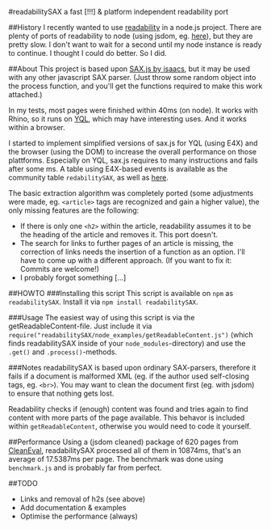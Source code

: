 #readabilitySAX
a fast [!!!] & platform independent readability port

##History
I recently wanted to use [readability](http://code.google.com/p/arc90labs-readability/) in a node.js project. There are plenty of ports of readability to node (using jsdom, eg. [here](https://github.com/arrix/node-readability)), but they are pretty slow. I don't want to wait for a second until my node instance is ready to continue. I thought I could do better. So I did.

##About
This project is based upon [SAX.js by isaacs](https://github.com/isaacs/sax-js), but it may be used with any other javascript SAX parser. (Just throw some random object into the process function, and you'll get the functions required to make this work attached.)

In my tests, most pages were finished within 40ms (on node). It works with Rhino, so it runs on [YQL](http://developer.yahoo.com/yql "Yahoo! Query Language"), which may have interesting uses. And it works within a browser.

I started to implement simplified versions of sax.js for YQL (using E4X) and the browser (using the DOM) to increase the overall performance on those plattforms. Especially on YQL, sax.js requires to many instructions and fails after some ms. A table using E4X-based events is available as the community table `redabilitySAX`, as well as [here](https://github.com/FB55/yql-tables/tree/master/readability).

The basic extraction algorithm was completely ported (some adjustments were made, eg. `<article>` tags are recognized and gain a higher value), the only missing features are the following:

- If there is only one `<h2>` within the article, readability assumes it to be the heading of the article and removes it. This port doesn't.
- The search for links to further pages of an article is missing, the correction of links needs the insertion of a function as an option. I'll have to come up with a different approach. (If you want to fix it: Commits are welcome!)
- I probably forgot something […]

##HOWTO
###Installing this script
This script is available on `npm` as `readabilitySAX`. Install it via `npm install readabilitySAX`.

###Usage
The easiest way of using this script is via the getReadableContent-file. Just include it via `require("readabilitySAX/node_examples/getReadableContent.js")` (which finds readabilitySAX inside of your `node_modules`-directory) and use the `.get()` and `.process()`-methods.

###Notes
readabilitySAX is based upon ordinary SAX-parsers, therefore it fails if a document is malformed XML (eg. if the author used self-closing tags, eg. `<br>`). You may want to clean the document first (eg. with jsdom) to ensure that nothing gets lost.

Readability checks if (enough) content was found and tries again to find content with more parts of the page available. This behavor is included within `getReadableContent`, otherwise you would need to code it yourself.

##Performance
Using a (jsdom cleaned) package of 620 pages from [CleanEval](http://cleaneval.sigwac.org.uk/), readabilitySAX processed all of them in 10874ms, that's an average of 17.5387ms per page. The benchmark was done using `benchmark.js` and is probably far from perfect.

##TODO

- Links and removal of h2s (see above)
- Add documentation & examples
- Optimise the performance (always)